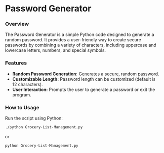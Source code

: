 # Password Generator


### Overview

The Password Generator is a simple Python code designed to generate a random password. It provides a user-friendly way to create secure passwords by combining a variety of characters, including uppercase and lowercase letters, numbers, and special symbols.


### Features

  - **Random Password Generation:** Generates a secure, random password.
  - **Customizable Length:** Password length can be customized (default is 12 characters).
  - **User Interaction:** Prompts the user to generate a password or exit the program.

    
### How to Usage

 Run the script using Python:
 
```bash
./python Grocery-List-Management.py
```
or

```bash
python Grocery-List-Management.py
```
